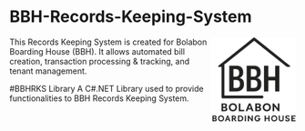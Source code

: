 # BBH-Records-Keeping-System
<img src="BBH Records Keeping System/bbhLogo.png" align="right" width="150px" height="150px" /> 
This Records Keeping System is created for Bolabon Boarding House (BBH). It allows automated bill creation, transaction processing &amp; tracking, and tenant management.

#BBHRKS Library
A C#.NET Library used to provide functionalities to BBH Records Keeping System.
